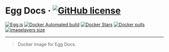 # Egg Docs &middot; [![GitHub license][license-square]][license-url] 

[![Egg.js][egg-square]][egg-url]
[![Docker Automated build][docker-automated-square]][docker-hub-url]
[![Docker Stars][docker-star-square]][docker-hub-url] 
[![Docker pulls][docker-pull-square]][docker-hub-url]
[![imagelayers size][imagelayers-size-square]][docker-hub-url]


[license-square]: https://img.shields.io/badge/license-MIT-blue.svg?style=flat-square
[egg-square]: https://img.shields.io/badge/Awesome-Egg.js-ff69b4.svg?style=flat-square
[docker-automated-square]: https://img.shields.io/docker/automated/implementsio/egg-docs.svg?style=flat-square
[docker-star-square]: https://img.shields.io/docker/stars/implementsio/egg-docs.svg?style=flat-square
[docker-pull-square]: https://img.shields.io/docker/pulls/implementsio/egg-docs.svg?style=flat-square
[imagelayers-size-square]: https://img.shields.io/imagelayers/image-size/implementsio/egg-docs/latest.svg?style=flat-square

[license-url]: LICENSE
[egg-url]: https://eggjs.org/
[docker-hub-url]: https://hub.docker.com/r/implementsio/egg-docs/

--- 

> Docker image for Egg Docs.

